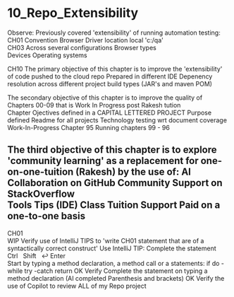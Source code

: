 # 10_Repo_Extensibility

Observe: Previously covered 'extensibility' of running automation testing:
		CH01 	Convention
				Browser Driver location local 'c:/qa'		
                CH03 	Across several configurations
				Browser types		
			  	Devices 
				Operating systems

CH10
The primary objective of this chapter is to improve the 'extensibility' of code pushed to the cloud repo
	Prepared in different IDE
 	Depenency resolution across different project build types (JAR's and maven POM)	

The secondary objective of this chapter is to improve the quality of Chapters 00-09 that is Work In Progress post Rakesh tution  
	Chapter Ojectives defined in a CAPITAL LETTERED PROJECT
 	Purpose defined Readme for all projects
 	Technology testing wrt document coverage
  	Work-In-Progress Chapter 95
        Running chapters 99 - 96
   
The third objective of this chapter is to explore 'community learning' as a replacement for one-on-one-tuition (Rakesh) by the use of:
	AI
 	Collaboration on GitHub
  	Community Support on StackOverflow 	
   	Tools Tips (IDE)
   	Class Tuition
    	Support Paid on a one-to-one basis 
----------------------------------------------------------------------------------------------------------------------------------------------
CH01        
WIP   Verify use of IntelliJ TIPS to 'write CH01 statement that are of a syntactically correct construct' 
   	Use IntelliJ TIP: Complete the statement Ctrl   Shift   ↩ Enter		 	
       				Start by typing a method declaration, a method call or a statements:
       					if
	    				do -while
	 				try -catch
      					return
OK     Verify Complete the statement on typing a method declaration (AI completed Parenthesis and brackets)
OK     Verify the use of Copilot to review ALL of my Repo project  
